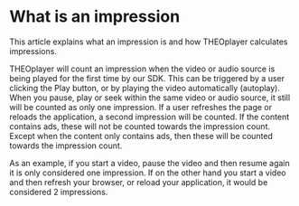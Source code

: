 # What is an impression

This article explains what an impression is and how THEOplayer calculates impressions.

THEOplayer will count an impression when the video or audio source is being played for the first time by our SDK. This can be triggered by a user clicking the Play button, or by playing the video automatically (autoplay). When you pause, play or seek within the same video or audio source, it still will be counted as only one impression. If a user refreshes the page or reloads the application, a second impression will be counted. If the content contains ads, these will not be counted towards the impression count. Except when the content only contains ads, then these will be counted towards the impression count.

As an example, if you start a video, pause the video and then resume again it is only considered one impression. If on the other hand you start a video and then refresh your browser, or reload your application, it would be considered 2 impressions.
